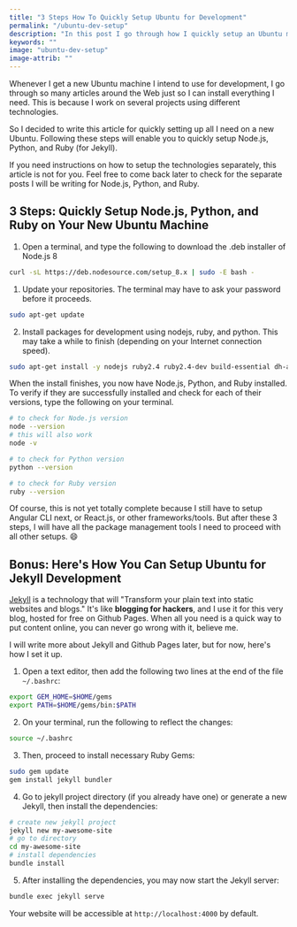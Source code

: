 ```yaml
---
title: "3 Steps How To Quickly Setup Ubuntu for Development"
permalink: "/ubuntu-dev-setup"
description: "In this post I go through how I quickly setup an Ubuntu machine for development"
keywords: ""
image: "ubuntu-dev-setup"
image-attrib: ""
---
```


<span class="first-letter">W</span>henever I get a new Ubuntu machine I intend to use for development, I go through so many articles around the Web just so I can install everything I need. This is because I work on several projects using different technologies.

So I decided to write this article for quickly setting up all I need on a new Ubuntu. Following these steps will enable you to quickly setup Node.js, Python, and Ruby (for Jekyll). <!--more-->

If you need instructions on how to setup the technologies separately, this article is not for you. Feel free to come back later to check for the separate posts I will be writing for Node.js, Python, and Ruby.

## 3 Steps: Quickly Setup Node.js, Python, and Ruby on Your New Ubuntu Machine



1. Open a terminal, and type the following to download the .deb installer of Node.js 8
```bash
curl -sL https://deb.nodesource.com/setup_8.x | sudo -E bash -
```

1. Update your repositories. The terminal may have to ask your password before it proceeds.
```bash
sudo apt-get update
```

2. Install packages for development using nodejs, ruby, and python. This may take a while to finish (depending on your Internet connection speed).
```bash
sudo apt-get install -y nodejs ruby2.4 ruby2.4-dev build-essential dh-autoreconf make python3-pip libssl-dev libffi-dev python3-dev virtualenv python3-venv
```

When the install finishes, you now have Node.js, Python, and Ruby installed. To verify if they are successfully installed and check for each of their versions, type the following on your terminal.
```bash
# to check for Node.js version
node --version
# this will also work
node -v
```

```bash
# to check for Python version
python --version
```

```bash
# to check for Ruby version
ruby --version
```

Of course, this is not yet totally complete because I still have to setup Angular CLI next, or React.js, or other frameworks/tools. But after these 3 steps, I will have all the package management tools I need to proceed with all other setups. :smile:

## Bonus: Here's How You Can Setup Ubuntu for Jekyll Development
[Jekyll](https://jekyllrb.com) is a technology that will "Transform your plain text into static websites and blogs." It's like **blogging for hackers**, and I use it for this very blog, hosted for free on Github Pages. When all you need is a quick way to put content online, you can never go wrong with it, believe me.

I will write more about Jekyll and Github Pages later, but for now, here's how I set it up.
1. Open a text editor, then add the following two lines at the end of the file ```~/.bashrc```:
```bash
export GEM_HOME=$HOME/gems
export PATH=$HOME/gems/bin:$PATH
```

2. On your terminal, run the following to reflect the changes:
```bash
source ~/.bashrc
```

3. Then, proceed to install necessary Ruby Gems:
```bash
sudo gem update
gem install jekyll bundler
```

4. Go to jekyll project directory (if you already have one) or generate a new Jekyll, then install the dependencies:
```bash
# create new jekyll project
jekyll new my-awesome-site
# go to directory
cd my-awesome-site
# install dependencies
bundle install
```

5. After installing the dependencies, you may now start the Jekyll server:
```bash
bundle exec jekyll serve
```

Your website will be accessible at ```http://localhost:4000``` by default.


